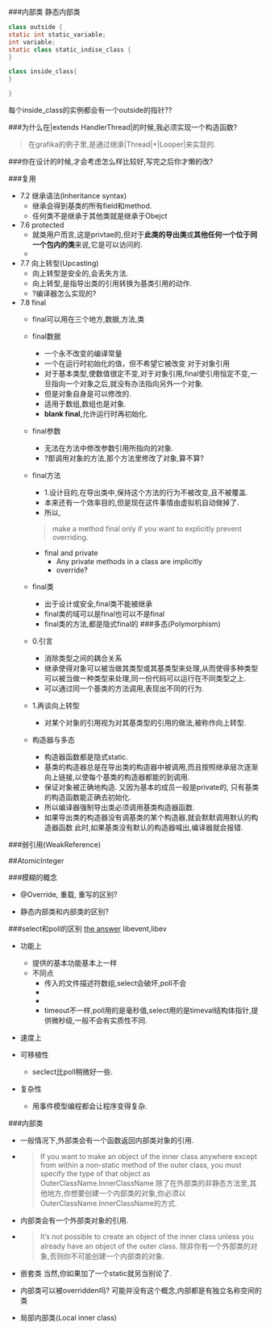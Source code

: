 
###内部类
静态内部类
```java
class outside {
static int static_variable;
int variable;
static class static_indise_class {
}

class inside_class{
}

}
```
每个inside_class的实例都会有一个outside的指针??

###为什么在|extends HandlerThread|的时候,我必须实现一个构造函数?
>在grafika的例子里,是通过继承|Thread|+|Looper|来实现的.

###你在设计的时候,才会考虑怎么样比较好,写完之后你才懒的改?

###复用
* 7.2 继承语法(Inheritance syntax)
  * 继承会得到基类的所有field和method.
  * 任何类不是继承于其他类就是继承于Obejct
* 7.6 protected
  * 就类用户而言,这是privtae的,但对于**此类的导出类**或**其他任何一个位于同一个包内的类**来说,它是可以访问的.
  * 
* 7.7 向上转型(Upcasting)
  * 向上转型是安全的,会丢失方法.
  * 向上转型,是指导出类的引用转换为基类引用的动作.
  * ?编译器怎么实现的?
* 7.8 final
  * final可以用在三个地方,数据,方法,类
  * final数据
    * 一个永不改变的编译常量 
    * 一个在运行时初始化的值，但不希望它被改变 对于对象引用
    * 对于基本类型,使数值很定不变,对于对象引用,final使引用恒定不变,一旦指向一个对象之后,就没有办法指向另外一个对象.
    * 但是对象自身是可以修改的.
    * 适用于数组,数组也是对象.
    * **blank final**,允许运行时再初始化.
  * final参数
    * 无法在方法中修改参数引用所指向的对象.
    * ?那调用对象的方法,那个方法里修改了对象,算不算?
  * final方法
    * 1.设计目的,在导出类中,保持这个方法的行为不被改变,且不被覆盖.
    * 本来还有一个效率目的,但是现在这件事情由虚拟机自动做掉了.
    * 所以,
    > make a method final only if you want to explicitly prevent overriding.
    * final and private
      * Any private methods in a class are implicitly 
      * override?
  * final类
    * 出于设计或安全,final类不能被继承
    * final类的域可以是final也可以不是final
    * final类的方法,都是隐式final的
###多态(Polymorphism)
  
  * 0.引言
    * 消除类型之间的耦合关系
    * 继承使得对象可以被当做其类型或其基类型来处理,从而使得多种类型可以被当做一种类型来处理,同一份代码可以运行在不同类型之上.
    * 可以通过同一个基类的方法调用,表现出不同的行为.
  * 1.再谈向上转型
    * 对某个对象的引用视为对其基类型的引用的做法,被称作向上转型.
    
  * 构造器与多态
    * 构造器函数都是隐式static.
    * 基类的构造器总是在导出类的构造器中被调用,而且按照继承层次逐渐向上链接,以使每个基类的构造器都能的到调用.
    * 保证对象被正确地构造. 又因为基本的成员一般是private的, 只有基类的构造函数能正确去初始化.
    * 所以编译器强制导出类必须调用基类构造器函数.
    * 如果导出类的构造器没有调基类的某个构造器,就会默默调用默认的构造器函数
      此时,如果基类没有默认的构造器喊出,编译器就会报错.

###弱引用(WeakReference)

##AtomicInteger


###模糊的概念
* @Override, 重载, 重写的区别?

* 静态内部类和内部类的区别?

###select和poll的区别
[the answer](https://daniel.haxx.se/docs/poll-vs-select.html)
libevent,libev
* 功能上
  * 提供的基本功能基本上一样
  * 不同点
    * 传入的文件描述符数组,select会破坏,poll不会
    * 
    * 
    * timeout不一样,poll用的是毫秒值,select用的是timeval结构体指针,提供微秒级,一般不会有实质性不同.
* 速度上

* 可移植性
  * seclect比poll稍微好一些.
* 复杂性
  * 用事件模型编程都会让程序变得复杂.

###内部类
* 一般情况下,外部类会有一个函数返回内部类对象的引用.

* >If you want to make an object of the inner class anywhere except from within a non-static
  method of the outer class, you must specify the type of that object as
  OuterClassName.InnerClassName 
  除了在外部类的非静态方法里,其他地方,你想要创建一个内部类的对象,你必须以OuterClassName.InnerClassName的方式.

* 内部类会有一个外部类对象的引用.

* >It’s not possible to create an object of the inner class unless you already have an object of the
  outer class.
  除非你有一个外部类的对象,否则你不可能创建一个内部类的对象.
* 嵌套类
  当然,你如果加了一个static就另当别论了.


* 内部类可以被overridden吗?
  可能并没有这个概念,内部都是有独立名称空间的类
* 局部内部类(Local inner class)
  